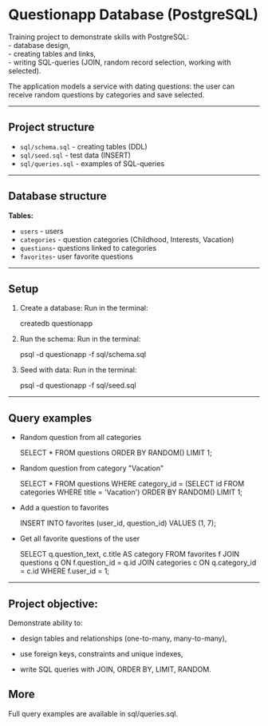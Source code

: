# Questionapp Database (PostgreSQL)

Training project to demonstrate skills with PostgreSQL:  
    - database design,  
    - creating tables and links,  
    - writing SQL-queries (JOIN, random record selection, working with selected).  

The application models a service with dating questions: the user can receive random questions by categories and save selected.

-----

## Project structure
  - `sql/schema.sql` - creating tables (DDL)  
  - `sql/seed.sql` - test data (INSERT)  
  - `sql/queries.sql` - examples of SQL-queries
  
-----

##  Database structure

**Tables:**
  - `users` - users  
  - `categories` - question categories (Childhood, Interests, Vacation)  
  - `questions`- questions linked to categories   
  - `favorites`- user favorite questions

-----

## Setup

1. Create a database:
Run in the terminal:

   createdb questionapp

2. Run the schema:
Run in the terminal:

   psql -d questionapp -f sql/schema.sql

3. Seed with data:
Run in the terminal:

   psql -d questionapp -f sql/seed.sql

-----

## Query examples

- Random question from all categories
  
  SELECT * FROM questions ORDER BY RANDOM() LIMIT 1;

- Random question from category "Vacation"

  SELECT * FROM questions
  WHERE category_id = (SELECT id FROM categories WHERE title = 'Vacation')
  ORDER BY RANDOM() LIMIT 1;

- Add a question to favorites

  INSERT INTO favorites (user_id, question_id)
  VALUES (1, 7);

- Get all favorite questions of the user

  SELECT q.question_text, c.title AS category
  FROM favorites f
  JOIN questions q ON f.question_id = q.id
  JOIN categories c ON q.category_id = c.id
  WHERE f.user_id = 1;

-----

## Project objective:

Demonstrate ability to:

- design tables and relationships (one-to-many, many-to-many),

- use foreign keys, constraints and unique indexes,

- write SQL queries with JOIN, ORDER BY, LIMIT, RANDOM.

## More

Full query examples are available in sql/queries.sql.